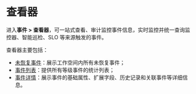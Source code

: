 # 查看器

进入**事件 > 查看器**，可一站式查看、审计监控事件信息，实时监控并统一查询监控器、智能巡检、SLO 等来源触发的事件。

查看器主要包括：

- [未恢复事件](./unrecovered-events.md)：展示工作空间内所有未恢复事件；
- [事件列表](./event-list.md)：提供所有等级事件的统计列表；
- [事件详情](./event-details.md)：展示事件的基础属性、扩展字段、历史记录和关联事件等详细信息。

